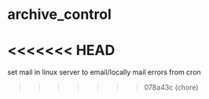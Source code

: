 # archive_control
<<<<<<< HEAD
=======
set mail in linux server to email/locally mail errors from cron

<!TODO: update email>
>>>>>>> 078a43c (chore)
